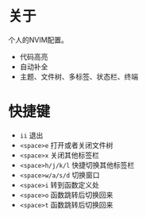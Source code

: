 # 关于
个人的NVIM配置。
- 代码高亮
- 自动补全
- 主题、文件树、多标签、状态栏、终端

# 快捷键

- `ii`              退出
- `<space>e`        打开或者关闭文件树
- `<space>x`        关闭其他标签栏
- `<space>h/j/k/l`  快捷切换其他标签栏
- `<space>w/a/s/d`  切换窗口
- `<space>i`        转到函数定义处
- `<space>o`        函数跳转后切换回来
- `<space>t`        函数跳转后切换回来
